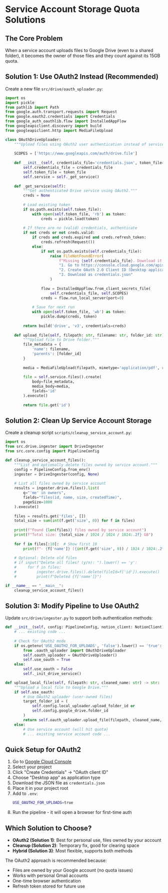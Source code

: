 # Service Account Storage Quota Solutions

## The Core Problem
When a service account uploads files to Google Drive (even to a shared folder), it becomes the owner of those files and they count against its 15GB quota.

## Solution 1: Use OAuth2 Instead (Recommended)

Create a new file `src/drive/oauth_uploader.py`:

```python
import os
import pickle
from pathlib import Path
from google.auth.transport.requests import Request
from google.oauth2.credentials import Credentials
from google_auth_oauthlib.flow import InstalledAppFlow
from googleapiclient.discovery import build
from googleapiclient.http import MediaFileUpload

class OAuthDriveUploader:
    """Upload files using OAuth2 user authentication instead of service account."""
    
    SCOPES = ['https://www.googleapis.com/auth/drive.file']
    
    def __init__(self, credentials_file='credentials.json', token_file='token.pickle'):
        self.credentials_file = credentials_file
        self.token_file = token_file
        self.service = self._get_service()
    
    def _get_service(self):
        """Get authenticated Drive service using OAuth2."""
        creds = None
        
        # Load existing token
        if os.path.exists(self.token_file):
            with open(self.token_file, 'rb') as token:
                creds = pickle.load(token)
        
        # If there are no (valid) credentials, authenticate
        if not creds or not creds.valid:
            if creds and creds.expired and creds.refresh_token:
                creds.refresh(Request())
            else:
                if not os.path.exists(self.credentials_file):
                    raise FileNotFoundError(
                        f"Missing {self.credentials_file}. Download it from Google Cloud Console:\n"
                        "1. Go to https://console.cloud.google.com/apis/credentials\n"
                        "2. Create OAuth 2.0 Client ID (Desktop application)\n"
                        "3. Download as credentials.json"
                    )
                
                flow = InstalledAppFlow.from_client_secrets_file(
                    self.credentials_file, self.SCOPES)
                creds = flow.run_local_server(port=0)
            
            # Save for next run
            with open(self.token_file, 'wb') as token:
                pickle.dump(creds, token)
        
        return build('drive', 'v3', credentials=creds)
    
    def upload_file(self, filepath: str, filename: str, folder_id: str) -> str:
        """Upload file to Drive folder."""
        file_metadata = {
            'name': filename,
            'parents': [folder_id]
        }
        
        media = MediaFileUpload(filepath, mimetype='application/pdf', resumable=True)
        
        file = self.service.files().create(
            body=file_metadata,
            media_body=media,
            fields='id'
        ).execute()
        
        return file.get('id')
```

## Solution 2: Clean Up Service Account Storage

Create a cleanup script `scripts/cleanup_service_account.py`:

```python
import os
from src.drive.ingester import DriveIngester
from src.core.config import PipelineConfig

def cleanup_service_account_files():
    """List and optionally delete files owned by service account."""
    config = PipelineConfig.from_env()
    ingester = DriveIngester(config, None)
    
    # List all files owned by service account
    results = ingester.drive.files().list(
        q="'me' in owners",
        fields="files(id, name, size, createdTime)",
        pageSize=1000
    ).execute()
    
    files = results.get('files', [])
    total_size = sum(int(f.get('size', 0)) for f in files)
    
    print(f"Found {len(files)} files owned by service account")
    print(f"Total size: {total_size / 1024 / 1024 / 1024:.2f} GB")
    
    for f in files[:10]:  # Show first 10
        print(f"- {f['name']} ({int(f.get('size', 0)) / 1024 / 1024:.2f} MB)")
    
    # Optional: Delete old files
    # if input("Delete all files? (y/n): ").lower() == 'y':
    #     for f in files:
    #         ingester.drive.files().delete(fileId=f['id']).execute()
    #         print(f"Deleted {f['name']}")

if __name__ == "__main__":
    cleanup_service_account_files()
```

## Solution 3: Modify Pipeline to Use OAuth2

Update `src/drive/ingester.py` to support both authentication methods:

```python
def __init__(self, config: PipelineConfig, notion_client: NotionClient):
    # ... existing code ...
    
    # Check for OAuth2 mode
    if os.getenv('USE_OAUTH2_FOR_UPLOADS', 'false').lower() == 'true':
        from .oauth_uploader import OAuthDriveUploader
        self.oauth_uploader = OAuthDriveUploader()
        self.use_oauth = True
    else:
        self.use_oauth = False
        self._init_drive_service()

def upload_local_file(self, filepath: str, cleaned_name: str) -> str:
    """Upload a local file to Google Drive."""
    if self.use_oauth:
        # Use OAuth2 uploader (user-owned files)
        target_folder_id = (
            self.config.local_uploader.upload_folder_id or 
            self.config.google_drive.folder_id
        )
        return self.oauth_uploader.upload_file(filepath, cleaned_name, target_folder_id)
    else:
        # Use service account (will hit quota)
        # ... existing service account code ...
```

## Quick Setup for OAuth2

1. Go to [Google Cloud Console](https://console.cloud.google.com/apis/credentials)
2. Select your project
3. Click "Create Credentials" → "OAuth client ID"
4. Choose "Desktop app" as application type
5. Download the JSON file as `credentials.json`
6. Place it in your project root
7. Add to `.env`:
   ```bash
   USE_OAUTH2_FOR_UPLOADS=true
   ```
8. Run the pipeline - it will open a browser for first-time auth

## Which Solution to Choose?

- **OAuth2 (Solution 1)**: Best for personal use, files owned by your account
- **Cleanup (Solution 2)**: Temporary fix, good for clearing space
- **Hybrid (Solution 3)**: Most flexible, supports both methods

The OAuth2 approach is recommended because:
- Files are owned by your Google account (no quota issues)
- Works with personal Gmail accounts
- One-time browser authentication
- Refresh token stored for future use